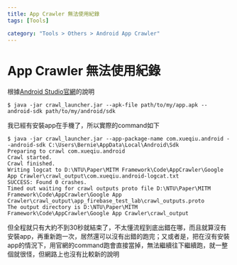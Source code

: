 ```yaml
---
title: App Crawler 無法使用紀錄
tags: [Tools]

category: "Tools > Others > Android App Crawler"
---
```


# App Crawler 無法使用紀錄
根據[Android Studio官網](https://developer.android.com/studio/test/other-testing-tools/app-crawler)的說明
```bash!
$ java -jar crawl_launcher.jar --apk-file path/to/my/app.apk --android-sdk path/to/my/android/sdk
```

我已經有安裝app在手機了，所以實際的command如下
```bash!
$ java -jar crawl_launcher.jar --app-package-name com.xueqiu.android --android-sdk C:\Users\Bernie\AppData\Local\Android\Sdk
Preparing to crawl com.xueqiu.android
Crawl started.
Crawl finished.
Writing logcat to D:\NTU\Paper\MITM Framework\Code\AppCrawler\Google App Crawler\crawl_output\com.xueqiu.android-logcat.txt
SUCCESS: Found 0 crashes.
Timed out waiting for crawl outputs proto file D:\NTU\Paper\MITM Framework\Code\AppCrawler\Google App Crawler\crawl_output\app_firebase_test_lab\crawl_outputs.proto
The output directory is D:\NTU\Paper\MITM Framework\Code\AppCrawler\Google App Crawler\crawl_output
```
但全程就只有大約不到30秒就結束了，不太懂流程到底出錯在哪，而且就算沒有安裝app，再重新跑一次，居然還可以沒有出錯的跑完；又或者是，把在沒有安裝app的情況下，用官網的command跑會直接當掉，無法繼續往下繼續跑，就一整個就很怪，但網路上也沒有比較新的說明